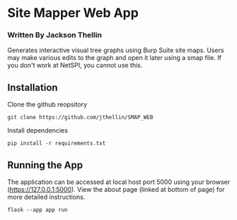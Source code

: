 # Site Mapper Web App
### Written By Jackson Thellin
Generates interactive visual tree graphs using Burp Suite site maps. Users may make various edits to the graph and open it later using a smap file. If you don't work at NetSPI, you cannot use this.

## Installation
Clone the github reopsitory
```
git clone https://github.com/jthellin/SMAP_WEB
```
Install dependencies
```
pip install -r requirements.txt
```
## Running the App
The application can be accessed at local host port 5000 using your browser (https://127.0.0.1:5000). View the about page (linked at bottom of page) for more detailed instructions.
```
flask --app app run
```
